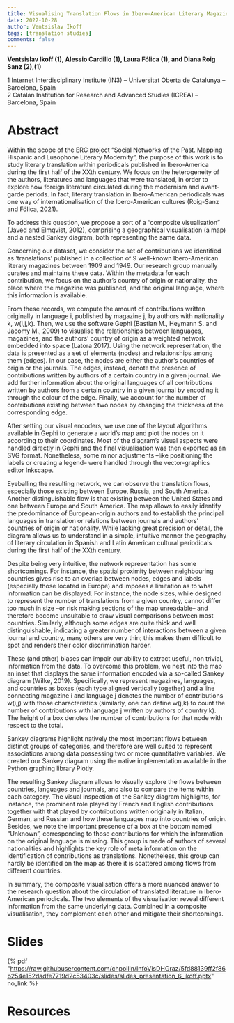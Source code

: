 ```yaml
---
title: Visualising Translation Flows in Ibero-American Literary Magazines 
date: 2022-10-28
author: Ventsislav Ikoff
tags: [translation studies]
comments: false
---
```


**Ventsislav Ikoff (1), Alessio Cardillo (1), Laura Fólica (1), and Diana Roig Sanz (2),(1)**

1 Internet Interdisciplinary Institute (IN3) – Universitat Oberta de Catalunya – Barcelona, Spain\
2 Catalan Institution for Research and Advanced Studies (ICREA) – Barcelona, Spain

# Abstract 

Within the scope of the ERC project “Social Networks of the Past. Mapping Hispanic and Lusophone Literary Modernity”, the purpose of this work is to study literary translation within periodicals published in Ibero-America during the first half of the XXth century. We focus on the heterogeneity of the authors, literatures and languages that were translated, in order to explore how foreign literature circulated during the modernism and avant-garde periods. In fact, literary translation in Ibero-American periodicals was one way of internationalisation of the Ibero-American cultures (Roig-Sanz and Fólica, 2021).

To address this question, we propose a sort of a “composite visualisation” (Javed and Elmqvist, 2012), comprising a geographical visualisation (a map) and a nested Sankey diagram, both representing the same data.

Concerning our dataset, we consider the set of contributions we identified as ‘translations’ published in a collection of 9 well-known Ibero-American literary magazines between 1909 and 1949. Our research group manually curates and maintains these data. Within the metadata for each contribution, we focus on the author’s country of origin or nationality, the place where the magazine was published, and the original language, where this information is available.

From these records, we compute the amount of contributions written originally in language i, published by magazine j, by authors with nationality k, w(i,j,k). Then, we use the software Gephi  (Bastian M., Heymann S. and Jacomy M., 2009) to visualise the relationships between languages, magazines, and the authors’ country of origin as a weighted network embedded into space (Latora 2017). Using the network representation, the data is presented as a set of elements (nodes) and relationships among them (edges). In our case, the nodes are either the author’s countries of origin or the journals. The edges, instead, denote the presence of contributions written by authors of a certain country in a given journal. We add further information about the original languages of all contributions written by authors from a certain country in a given journal by encoding it through the colour of the edge. Finally, we account for the number of contributions existing between two nodes by changing the thickness of the corresponding edge.

After setting our visual encoders, we use one of the layout algorithms available in Gephi to generate a world’s map and plot the nodes on it according to their coordinates.
Most of the diagram’s visual aspects were handled directly in Gephi and the final visualisation was then exported as an SVG format. Nonetheless, some minor adjustments –like positioning the labels or creating a legend– were handled through the vector-graphics editor Inkscape.

Eyeballing the resulting network, we can observe the translation flows, especially those existing between Europe, Russia, and South America. Another distinguishable flow is that existing between the United States and one between Europe and South America. The map allows to easily identify the predominance of European-origin authors and to establish the principal languages in translation or relations between journals and authors’ countries of origin or nationality. While lacking great precision or detail, the diagram allows us to understand in a simple, intuitive manner the geography of literary circulation in Spanish and Latin American cultural periodicals during the first half of the XXth century.

Despite being very intuitive, the network representation has some shortcomings. For instance, the spatial proximity between neighbouring countries gives rise to an overlap between nodes, edges and labels (especially those located in Europe) and imposes a limitation as to what information can be displayed. For instance, the node sizes, while designed to represent the number of translations from a given country, cannot differ too much in size –or risk making sections of the map unreadable– and therefore become unsuitable to draw visual comparisons between most countries. Similarly, although some edges are quite thick and well distinguishable, indicating a greater number of interactions between a given journal and country, many others are very thin; this makes them difficult to spot and renders their color discrimination harder.

These (and other) biases can impair our ability to extract useful, non trivial, information from the data. To overcome this problem, we nest into the map an inset that displays the same information encoded via a so-called Sankey diagram (Wilke, 2019). Specifically, we represent magazines, languages, and countries as boxes (each type aligned vertically together) and a line connecting magazine i and language j denotes the number of contributions w(i,j) with those characteristics (similarly, one can define w(j,k) to count the number of contributions with language j written by authors of country k). The height of a box denotes the number of contributions for that node with respect to the total.

Sankey diagrams highlight natively the most important flows between distinct groups of categories, and therefore are well suited to represent associations among data possessing two or more quantitative variables. We created our Sankey diagram using the native implementation available in the Python graphing library Plotly.

The resulting Sankey diagram allows to visually explore the flows between countries, languages and journals, and also to compare the items within each category. The visual inspection of the Sankey diagram highlights, for instance, the prominent role played by French and English contributions together with that played by contributions written originally in Italian, German, and Russian and how these languages map into countries of origin. Besides, we note the important presence of a box at the bottom named “Unknown”, corresponding to those contributions for which the information on the original language is missing. This group is made of authors of several nationalities and highlights the key role of meta information on the identification of contributions as translations. Nonetheless, this group can hardly be identified on the map as there it is scattered among flows from different countries.

In summary, the composite visualisation offers a more nuanced answer to the research question about the circulation of translated literature in Ibero-American periodicals. The two elements of the visualisation reveal different information from the same underlying data. Combined in a composite visualisation, they complement each other and mitigate their shortcomings.

# Slides

{% pdf "https://raw.githubusercontent.com/chpollin/InfoVisDHGraz/5fd88139ff2f86b254e152dadfe7719d2c53403c/slides/slides_presentation_6_ikoff.pptx" no_link %}

# Resources
